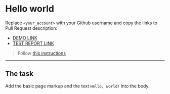 # Hello world
Replace `<your_account>` with your Github username and copy the links to Pull Request description:
- [DEMO LINK](https://vsuslov29.github.io/layout_hello-world/)
- [TEST REPORT LINK](https://vsuslov29.github.io/layout_hello-world/report/html_report/)

> Follow [this instructions](https://mate-academy.github.io/layout_task-guideline/#how-to-solve-the-layout-tasks-on-github)
___

## The task
Add the basic page markup and the text `Hello, world!` into the body.
